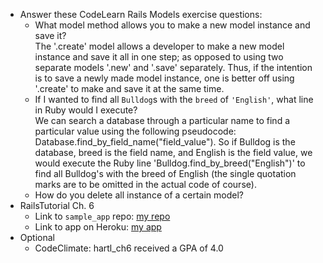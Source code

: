 - Answer these CodeLearn Rails Models exercise questions:
  - What model method allows you to make a new model instance and save it?<br>The '.create' model allows a developer to make a new model instance and save it all in one step; as opposed to using two separate models '.new' and '.save' separately.  Thus, if the intention is to save a newly made model instance, one is better off using '.create' to make and save it at the same time.<br>
  - If I wanted to find all `Bulldog`s with the `breed` of `'English'`, what line in Ruby would I execute?<br>We can search a database through a particular name to find a particular value using the following pseudocode: Database.find_by_field_name("field_value").  So if Bulldog is the database, breed is the field name, and English is the field value, we would execute the Ruby line 'Bulldog.find_by_breed("English")' to find all Bulldog's with the breed of English (the single quotation marks are to be omitted in the actual code of course).<br>
  - How do you delete all instance of a certain model?
- RailsTutorial Ch. 6
  - Link to `sample_app` repo: [my repo](https://github.com/albatross7817/hartl_ch6)
  - Link to app on Heroku: [my app](https://vast-shore-5408.herokuapp.com/)
- Optional
  - CodeClimate: hartl_ch6 received a GPA of 4.0
